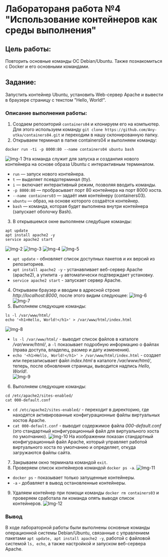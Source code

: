 # Лаборатораня работа №4 "Использование контейнеров как среды выполнения"
## Цель работы:  
Повторить основные команды ОС Debian/Ubuntu. Также познакомиться с Docker и его основными командами.
## Задание:  
Запустить контейнер Ubuntu, установить Web-сервер Apache и вывести в браузере страницу с текстом "Hello, World!".
### Описание выполнения работы:  
1. Создаем репозиторий ```containers04``` и клонируем его на компьютер. Для этого используем команду ```git clone https://github.com/Any-utka/containers04.git``` и переходим в нашу склонированную папку.
2. Открываем терминал в папке containers04 и выполняем команду:
```shell
docker run -ti -p 8000:80 --name containers04 ubuntu bash
```
![Img-1](https://imgur.com/mWplbf4.png)
Эта команда служит для запуска и созданпия нового контейнера на основе образа Ubuntu с интерактивным терминалом.   
- ```run``` — запуск нового контейнера.  
- ```t``` — выделяет псевдотерминал (tty).  
- ```i``` — включает интерактивный режим, позволяя вводить команды.  
- ```-p 8000:80``` — пробрасывает порт 80 контейнера на порт 8000 хоста.  
- ```--name containers03``` — задаёт имя контейнеру (containers03).  
- ```ubuntu``` — образ, на основе которого создаётся контейнер.  
- ```bash``` — команда, которая будет выполнена внутри контейнера (запускает оболочку Bash).
3. В открывшемся окне выполянем следубщие команды:
```shell
apt update
apt install apache2 -y
service apache2 start
```
![Img-2](https://imgur.com/oo3rCJj.png)
![Img-3](https://imgur.com/gprkj2d.png)
![Img-4](https://imgur.com/T1zNEzj.png)
![Img-5](https://imgur.com/oCUc07x.png)
- ```apt update``` - обновляет список доступных пакетов и их версий из репозиториев.
- ```apt install apache2 -y``` - устанавливает веб-сервер Apache (apache2), а утилита ```-y``` автоматически подтверждает установку.
- ```service apache2 start``` -   запускает сервер Apache.
4. Открываем браузер и вводим в адресной строке *http://localhost:8000*, после этого видим следующее:
  ![Img-6](https://imgur.com/V8PAs7g.png)
  ![Img-7](https://imgur.com/3u5zGOy.png)
5. Выполняем следующие команды:
```shell
ls -l /var/www/html/
echo '<h1>Hello, World!</h1>' > /var/www/html/index.html
```
![Img-8](https://imgur.com/gdZF6pL.png)
- ```ls -l /var/www/html/``` - выводит список файлов в каталоге */var/www/html/*, а ```-l``` показывает подробную информацию о файлах (права доступа, владелец, размер и дату изменения).
- ```echo '<h1>Hello, World!</h1>' > /var/www/html/index.html``` - создает или перезаписывает файл *index.html* в каталоге */var/www/html/*, теперь, после обновления страницы, выводится надпись *Hello, World!*.  
![Img-9](https://imgur.com/v9kyDTY.png)
6. Выполняем следующие команды:
  ```shell
cd /etc/apache2/sites-enabled/
cat 000-default.conf
  ```
- ```cd /etc/apache2/sites-enabled/``` - переходит в директорию, где находятся активированные конфигурационные файлы виртуальных хостов Apache.
- ```cat 000-default.conf``` - выводит содержимое файла *000-default.conf* (это стандартный конфигурационный файл для виртуального хоста по умолчанию).
![Img-10](https://imgur.com/GB8ZuFp.png)
На изображении показан стандартный конфигурационный файл Apache, который управляет работой виртуального хоста по умолчанию и определяет, откуда загружаются файлы сайта.
7. Закрываем окно терминала командой ```exit```.
8. Проверяем список контейнеров командой ```docker ps -a```.
![Img-11](https://imgur.com/9Ee75EW.png)
- ```docker ps``` - показывает только запущенные контейнеры.
- ``` -a ``` - добавляет в вывод остановленные контейнеры.
9. Удаляем контейнер при помощи команды ```docker rm containers03``` и проверяем сработала ли команда опять выводя список контейнеров. 
![Img-12](https://imgur.com/vaN1TZ3.png)
### Вывод
В ходе лабораторной работы были выполнены основные команды операционной системы Debian/Ubuntu, связанные с управлением пакетами ```apt update, apt install apache2 -y```, работой с файловой системой ```ls, echo```, а также настройкой и запуском веб-сервера Apache.
